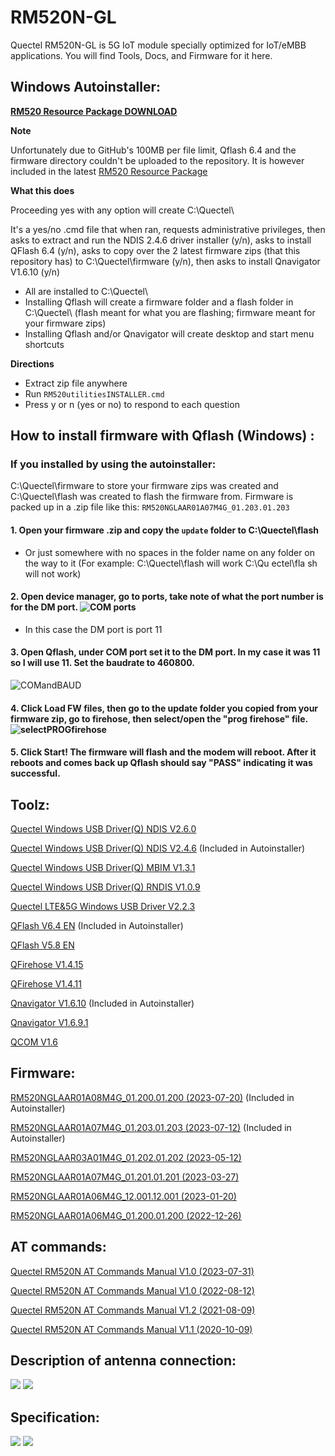 ﻿# RM520N-GL
Quectel RM520N-GL is 5G IoT module specially optimized for IoT/eMBB applications. You will find Tools, Docs, and Firmware for it here.
## Windows Autoinstaller:
**[RM520 Resource Package DOWNLOAD](https://drive.google.com/file/d/1aoDb2oOpojMr-3OixEe32CO2IRffDBPE/view?usp=sharing)**

**Note**

Unfortunately due to GitHub's 100MB per file limit, Qflash 6.4 and the firmware directory couldn't be uploaded to the repository. It is however included in the latest [RM520 Resource Package](https://drive.google.com/file/d/1aoDb2oOpojMr-3OixEe32CO2IRffDBPE/view?usp=sharing)

**What this does**

Proceeding yes with any option will create C:\Quectel\

It's a yes/no .cmd file that when ran, requests administrative privileges, then asks to extract and run the NDIS 2.4.6 driver installer (y/n), asks to install QFlash 6.4 (y/n), asks to copy over the 2 latest firmware zips (that this repository has) to C:\Quectel\firmware (y/n), then asks to install Qnavigator V1.6.10 (y/n)
* All are installed to C:\Quectel\
* Installing Qflash will create a firmware folder and a flash folder in C:\Quectel\ (flash meant for what you are flashing; firmware meant for your firmware zips)
* Installing Qflash and/or Qnavigator will create desktop and start menu shortcuts 

**Directions**
* Extract zip file anywhere
* Run  `RM520utilitiesINSTALLER.cmd`
* Press y or n (yes or no) to respond to each question
## How to install firmware with Qflash (Windows) : 
### If you installed by using the autoinstaller: 
C:\Quectel\firmware to store your firmware zips was created and C:\Quectel\flash was created to flash the firmware from.
Firmware is packed up in a .zip file like this: `RM520NGLAAR01A07M4G_01.203.01.203`
#### 1. Open your firmware .zip and copy the `update` folder to C:\Quectel\flash 
* Or just somewhere with no spaces in the folder name on any folder on the way to it (For example: C:\Quectel\flash will work  C:\Qu ectel\fla sh will not work)
#### 2. Open device manager, go to ports, take note of what the port number is for the DM port. ![COM ports](https://github.com/iamromulan/RM520N-GL/blob/main/readmeimages/ports.png?raw=true)
* In this case the DM port is port 11
 #### 3. Open Qflash, under COM port set it to the DM port. In my case it was 11 so I will use 11. Set the baudrate to 460800. 
 ![COMandBAUD](https://github.com/iamromulan/RM520N-GL/blob/main/readmeimages/portbauadqflash.png?raw=true)
 #### 4. Click Load FW files, then go to the update folder you copied from your firmware zip, go to firehose, then select/open the "prog firehose" file. ![selectPROGfirehose](https://github.com/iamromulan/RM520N-GL/blob/main/readmeimages/selectprogfirehose.png?raw=true)
 #### 5. Click Start! The firmware will flash and the modem will reboot. After it reboots and comes back up Qflash should say "PASS" indicating it was successful.
## Toolz:
<a href="https://github.com/4IceG/RM520N-GL/blob/main/Toolz/Quectel_Windows_USB_Driver(Q)_NDIS_V2.6.0.zip" title="Quectel_Windows_USB_DriverQ_NDIS_V2.6.0">Quectel Windows USB Driver(Q) NDIS V2.6.0</a> 

<a href="https://drive.google.com/file/d/1nB-yBeqBCMLUXKLWNYVxs8VX6AXw9eOn/view?usp=sharing" title="Quectel_Windows_USB_DriverQ_NDIS_V2.4.6">Quectel Windows USB Driver(Q) NDIS V2.4.6</a> 
(Included in Autoinstaller)

<a href="https://drive.google.com/file/d/1UAgRqwF_ygA5USnoJLXfBhvlh5NrNgke/view?usp=sharing" title="Quectel_Windows_USB_DriverQ_NDIS_V2.4.6">Quectel Windows USB Driver(Q) MBIM V1.3.1</a>

<a href="https://www.waveshare.com/w/upload/d/df/Quectel_Windows_USB_Driver%28Q%29_RNDIS_V1.0.9.zip" title="RNDIS_V1.0.9.zip">Quectel Windows USB Driver(Q) RNDIS V1.0.9</a>

<a href="https://github.com/4IceG/RM520N-GL/blob/main/Toolz/Quectel_LTE%265G_Windows_USB_Driver_V2.2.3.zip" title="Quectel_LTE&5G_Windows_USB_Driver_V2.2.3.zip">Quectel LTE&5G Windows USB Driver V2.2.3</a>

[QFlash V6.4 EN](https://drive.google.com/file/d/13a4-8IZF5sAWAiC8hf6OKdC1wjtAVaF_/view?usp=sharing)
(Included in Autoinstaller)

<a href="https://drive.google.com/file/d/1j3Wy_znL2ajt2_Rc4gejgoJRcp8ieQLm/view?usp=sharing" title="QFlash.V5.8.EN">QFlash V5.8 EN</a>

<a href="https://github.com/4IceG/RM520N-GL/blob/main/Toolz/QFirehose_Linux_Android_V1.4.15.zip" title="QFirehose_Linux_Android_V1.4.15">QFirehose V1.4.15</a>

<a href="https://github.com/4IceG/RM520N-GL/blob/main/Toolz/QFirehose_Linux_Android_V1.4.11.zip" title="QFirehose_Linux_Android_V1.4.11">QFirehose V1.4.11</a>

<a href="https://drive.google.com/file/d/1Gx1Ab5uLSAOaIlWzKHS17qE3Wo9hVQ7i/view?usp=sharing" title="Qnavigator_V1.6.10">Qnavigator V1.6.10</a>
(Included in Autoinstaller)

<a href="https://drive.google.com/file/d/1_s2tsLvVxjqN16O672-2sdwD6DZsmw9j/view?usp=sharing" title="Qnavigator_V1.6.9.1.zip">Qnavigator V1.6.9.1</a>

<a href="https://drive.google.com/file/d/1xVw5IBowlKn7HPqfyYfoZdBx1p5Xs7aU/view?usp=sharing" title="QCOM_V1.6">QCOM V1.6</a>

## Firmware:
<a href="https://drive.google.com/file/d/12H3eFDhQg2ZTavlqMZiWO0OJ-pLozfWL/view?usp=sharing">RM520NGLAAR01A08M4G_01.200.01.200
 (2023-07-20)</a> (Included in Autoinstaller)

<a href="https://drive.google.com/file/d/1CjuJyeSIjM8Mh0aNL-nk7f1nryyQrE-U/view?usp=sharing" title="RM520NGLAAR01A07M4G_01.203.01.203">RM520NGLAAR01A07M4G_01.203.01.203 
(2023-07-12)</a> (Included in Autoinstaller)

<a href="https://drive.google.com/file/d/18mtwvYxl7BfAwTkFO6j6IhY27oZwonGa/view?usp=sharing" title="RM520NGLAAR03A01M4G_01.202.01.202">RM520NGLAAR03A01M4G_01.202.01.202 
(2023-05-12)</a>

<a href="https://fw.gl-inet.com/tools/quectel_module_software/RM520NGLAAR01A07M4G_01.201.01.201.zip" title="RM520NGLAAR01A07M4G_01.201.01.201">RM520NGLAAR01A07M4G_01.201.01.201 
(2023-03-27)</a>

<a href="https://drive.google.com/file/d/1hlFwz7UbC5mnwsF1ihCEaElTxrdIdnGk/view?usp=sharing" title="RM520NGLAAR01A06M4G_12.001.12.001">RM520NGLAAR01A06M4G_12.001.12.001 
(2023-01-20)</a>

<a href="https://drive.google.com/file/d/1NWle7w6LHubee5l4n7EsMuExtVj36lwV/view?usp=sharing" title="RM520NGLAAR01A06M4G_01.200.01.200 2">RM520NGLAAR01A06M4G_01.200.01.200 
(2022-12-26)</a>


## AT commands:
<a href="https://github.com/iamromulan/RM520N-GL/blob/main/Documents/Quectel_RG520N%26RG525F%26RG5x0F%26RM5x0N_Series_AT_Commands_Manual_V1.0.0_Preliminary_20230731.pdf" title="Quectel RM520N AT Commands Manual V1.0.0">Quectel RM520N AT Commands Manual V1.0 
(2023-07-31)</a>

<a href="https://github.com/iamromulan/RM520N-GL/blob/main/Documents/Quectel_RG520N%26RG52xF%26RG530F%26RM520N%26RM530N_Series_AT_Commands_Manual_V1.0.0_Preliminary_20220812.pdf" title="Quectel RM520N AT Commands Manual V1.0.0">Quectel RM520N AT Commands Manual V1.0 
(2022-08-12)</a>

<a href="https://github.com/iamromulan/RM520N-GL/blob/main/Documents/Quectel_RG50xQ_RM5xxQ_Series_AT_Commands_Manual_V1.2_20210809.pdf" title="Quectel RM520N AT Commands Manual V1.2">Quectel RM520N AT Commands Manual V1.2
(2021-08-09)</a>

<a href="https://github.com/iamromulan/RM520N-GL/blob/main/Documents/Quectel_RG50xQ%26RM5xxQ_Series_AT_Commands_Manual_V1.1.1_Preliminary_20201009.pdf">Quectel RM520N AT Commands Manual V1.1 
(2020-10-09)</a>

## Description of antenna connection:
![](https://github.com/4IceG/Personal_data/blob/master/5G/antenasmall.png?raw=true)
![](https://github.com/4IceG/Personal_data/blob/master/5G/rm520n-gl.PNG?raw=true)

## Specification:
![](https://github.com/4IceG/Personal_data/blob/master/5G/quectel_rm520n-gl_5g_specification_v1-0-0_preliminary_20210915-1.png?raw=true)
![](https://github.com/4IceG/Personal_data/blob/master/5G/quectel_rm520n-gl_5g_specification_v1-0-0_preliminary_20210915-2.png?raw=true)
